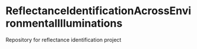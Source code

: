 # ReflectanceIdentificationAcrossEnvironmentalIlluminations
Repository for reflectance identification project
